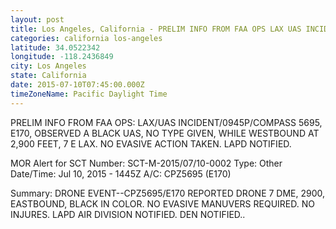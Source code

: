 ```yaml
---
layout: post
title: Los Angeles, California - PRELIM INFO FROM FAA OPS LAX UAS INCIDENT 0945P COMPASS 5695 E170 OBSERVED A BLACK
categories: california los-angeles
latitude: 34.0522342
longitude: -118.2436849
city: Los Angeles
state: California
date: 2015-07-10T07:45:00.000Z
timeZoneName: Pacific Daylight Time
---
```


PRELIM INFO FROM FAA OPS: LAX/UAS INCIDENT/0945P/COMPASS 5695, E170, OBSERVED A BLACK UAS, NO TYPE GIVEN, WHILE WESTBOUND AT 2,900 FEET, 7 E LAX. NO EVASIVE ACTION TAKEN. LAPD NOTIFIED.


MOR Alert for SCT
Number: SCT-M-2015/07/10-0002
Type: Other
Date/Time: Jul 10, 2015 - 1445Z
A/C: CPZ5695 (E170)

Summary: DRONE EVENT--CPZ5695/E170 REPORTED DRONE 7 DME, 2900, EASTBOUND, BLACK IN COLOR. NO EVASIVE MANUVERS REQUIRED. NO INJURES. LAPD AIR DIVISION NOTIFIED. DEN NOTIFIED..
